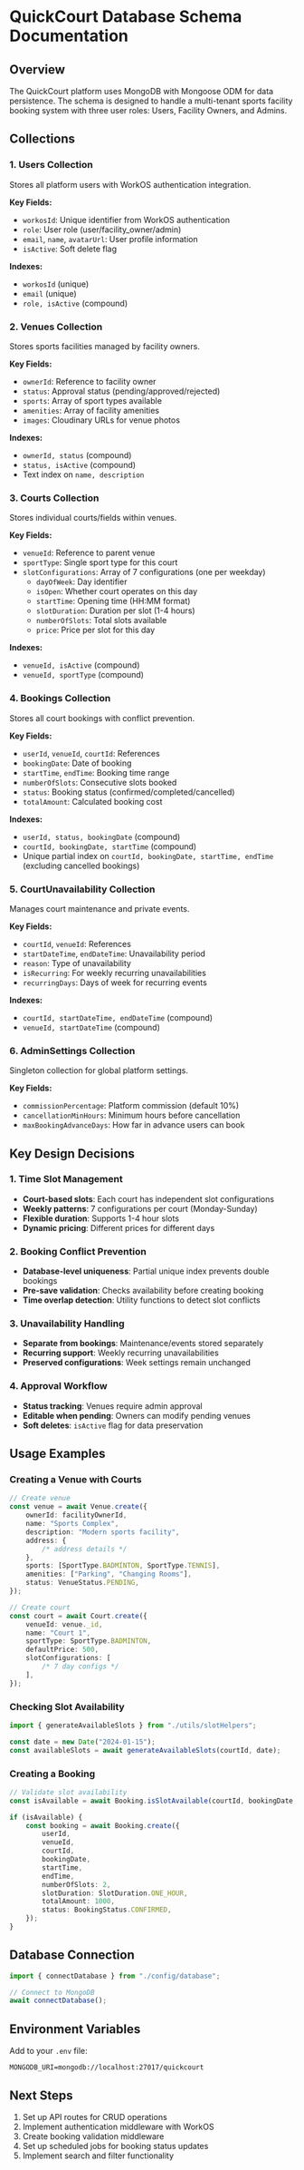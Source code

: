 # QuickCourt Database Schema Documentation

## Overview

The QuickCourt platform uses MongoDB with Mongoose ODM for data persistence. The schema is designed to handle a multi-tenant sports facility booking system with three user roles: Users, Facility Owners, and Admins.

## Collections

### 1. Users Collection

Stores all platform users with WorkOS authentication integration.

**Key Fields:**

- `workosId`: Unique identifier from WorkOS authentication
- `role`: User role (user/facility_owner/admin)
- `email`, `name`, `avatarUrl`: User profile information
- `isActive`: Soft delete flag

**Indexes:**

- `workosId` (unique)
- `email` (unique)
- `role, isActive` (compound)

### 2. Venues Collection

Stores sports facilities managed by facility owners.

**Key Fields:**

- `ownerId`: Reference to facility owner
- `status`: Approval status (pending/approved/rejected)
- `sports`: Array of sport types available
- `amenities`: Array of facility amenities
- `images`: Cloudinary URLs for venue photos

**Indexes:**

- `ownerId, status` (compound)
- `status, isActive` (compound)
- Text index on `name, description`

### 3. Courts Collection

Stores individual courts/fields within venues.

**Key Fields:**

- `venueId`: Reference to parent venue
- `sportType`: Single sport type for this court
- `slotConfigurations`: Array of 7 configurations (one per weekday)
  - `dayOfWeek`: Day identifier
  - `isOpen`: Whether court operates on this day
  - `startTime`: Opening time (HH:MM format)
  - `slotDuration`: Duration per slot (1-4 hours)
  - `numberOfSlots`: Total slots available
  - `price`: Price per slot for this day

**Indexes:**

- `venueId, isActive` (compound)
- `venueId, sportType` (compound)

### 4. Bookings Collection

Stores all court bookings with conflict prevention.

**Key Fields:**

- `userId`, `venueId`, `courtId`: References
- `bookingDate`: Date of booking
- `startTime`, `endTime`: Booking time range
- `numberOfSlots`: Consecutive slots booked
- `status`: Booking status (confirmed/completed/cancelled)
- `totalAmount`: Calculated booking cost

**Indexes:**

- `userId, status, bookingDate` (compound)
- `courtId, bookingDate, startTime` (compound)
- Unique partial index on `courtId, bookingDate, startTime, endTime` (excluding cancelled bookings)

### 5. CourtUnavailability Collection

Manages court maintenance and private events.

**Key Fields:**

- `courtId`, `venueId`: References
- `startDateTime`, `endDateTime`: Unavailability period
- `reason`: Type of unavailability
- `isRecurring`: For weekly recurring unavailabilities
- `recurringDays`: Days of week for recurring events

**Indexes:**

- `courtId, startDateTime, endDateTime` (compound)
- `venueId, startDateTime` (compound)

### 6. AdminSettings Collection

Singleton collection for global platform settings.

**Key Fields:**

- `commissionPercentage`: Platform commission (default 10%)
- `cancellationMinHours`: Minimum hours before cancellation
- `maxBookingAdvanceDays`: How far in advance users can book

## Key Design Decisions

### 1. Time Slot Management

- **Court-based slots**: Each court has independent slot configurations
- **Weekly patterns**: 7 configurations per court (Monday-Sunday)
- **Flexible duration**: Supports 1-4 hour slots
- **Dynamic pricing**: Different prices for different days

### 2. Booking Conflict Prevention

- **Database-level uniqueness**: Partial unique index prevents double bookings
- **Pre-save validation**: Checks availability before creating booking
- **Time overlap detection**: Utility functions to detect slot conflicts

### 3. Unavailability Handling

- **Separate from bookings**: Maintenance/events stored separately
- **Recurring support**: Weekly recurring unavailabilities
- **Preserved configurations**: Week settings remain unchanged

### 4. Approval Workflow

- **Status tracking**: Venues require admin approval
- **Editable when pending**: Owners can modify pending venues
- **Soft deletes**: `isActive` flag for data preservation

## Usage Examples

### Creating a Venue with Courts

```typescript
// Create venue
const venue = await Venue.create({
	ownerId: facilityOwnerId,
	name: "Sports Complex",
	description: "Modern sports facility",
	address: {
		/* address details */
	},
	sports: [SportType.BADMINTON, SportType.TENNIS],
	amenities: ["Parking", "Changing Rooms"],
	status: VenueStatus.PENDING,
});

// Create court
const court = await Court.create({
	venueId: venue._id,
	name: "Court 1",
	sportType: SportType.BADMINTON,
	defaultPrice: 500,
	slotConfigurations: [
		/* 7 day configs */
	],
});
```

### Checking Slot Availability

```typescript
import { generateAvailableSlots } from "./utils/slotHelpers";

const date = new Date("2024-01-15");
const availableSlots = await generateAvailableSlots(courtId, date);
```

### Creating a Booking

```typescript
// Validate slot availability
const isAvailable = await Booking.isSlotAvailable(courtId, bookingDate, startTime, endTime);

if (isAvailable) {
	const booking = await Booking.create({
		userId,
		venueId,
		courtId,
		bookingDate,
		startTime,
		endTime,
		numberOfSlots: 2,
		slotDuration: SlotDuration.ONE_HOUR,
		totalAmount: 1000,
		status: BookingStatus.CONFIRMED,
	});
}
```

## Database Connection

```typescript
import { connectDatabase } from "./config/database";

// Connect to MongoDB
await connectDatabase();
```

## Environment Variables

Add to your `.env` file:

```
MONGODB_URI=mongodb://localhost:27017/quickcourt
```

## Next Steps

1. Set up API routes for CRUD operations
2. Implement authentication middleware with WorkOS
3. Create booking validation middleware
4. Set up scheduled jobs for booking status updates
5. Implement search and filter functionality
